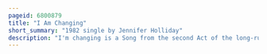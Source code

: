 ```yaml
---
pageid: 6800879
title: "I Am Changing"
short_summary: "1982 single by Jennifer Holliday"
description: "I'm changing is a Song from the second Act of the long-running Broadway musical Dreamgirls. Written by Henry Krieger and Tom eyen the Song was performed by the Character effie white originally portrayed by Jennifer Holliday on Broadway."
---
```

